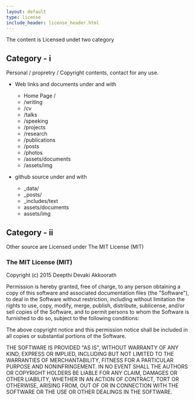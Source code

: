 ```yaml
---
layout: default
type: license
include_header: license_header.html
---
```


The content is Licensed undet two category

## Category - i

Personal / propretry / Copyright contents, contact for any use.

- Web links and documents under and with
  - Home Page /
  - /writing
  - /cv
  - /talks
  - /speeking
  - /projects
  - /research
  - /publications
  - /posts
  - /photos
  - /assets/documents
  - /assets/img

- github source under and with
  - _data/
  - _posts/
  - _includes/text
  - assets/documents
  - assets/img

## Category - ii

Other source are Licensed under The MIT License (MIT)

### The MIT License (MIT)

Copyright (c) 2015 Deepthi Devaki Akkoorath 

Permission is hereby granted, free of charge, to any person obtaining a copy
of this software and associated documentation files (the "Software"), to deal
in the Software without restriction, including without limitation the rights
to use, copy, modify, merge, publish, distribute, sublicense, and/or sell
copies of the Software, and to permit persons to whom the Software is
furnished to do so, subject to the following conditions:

The above copyright notice and this permission notice shall be included in
all copies or substantial portions of the Software.

THE SOFTWARE IS PROVIDED "AS IS", WITHOUT WARRANTY OF ANY KIND, EXPRESS OR
IMPLIED, INCLUDING BUT NOT LIMITED TO THE WARRANTIES OF MERCHANTABILITY,
FITNESS FOR A PARTICULAR PURPOSE AND NONINFRINGEMENT. IN NO EVENT SHALL THE
AUTHORS OR COPYRIGHT HOLDERS BE LIABLE FOR ANY CLAIM, DAMAGES OR OTHER
LIABILITY, WHETHER IN AN ACTION OF CONTRACT, TORT OR OTHERWISE, ARISING FROM,
OUT OF OR IN CONNECTION WITH THE SOFTWARE OR THE USE OR OTHER DEALINGS IN
THE SOFTWARE.

